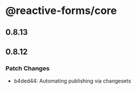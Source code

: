 # @reactive-forms/core

## 0.8.13

## 0.8.12

### Patch Changes

-   b4ded44: Automating publishing via changesets
